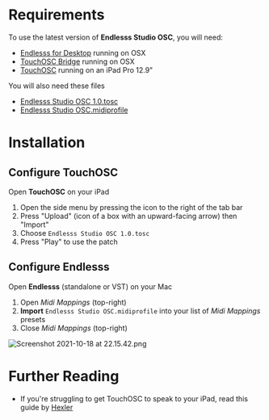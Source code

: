 # Requirements

To use the latest version of **Endlesss Studio OSC**, you will need:

- [Endlesss for Desktop](https://endlesss.fm/) running on OSX
- [TouchOSC Bridge](https://apps.apple.com/app/touchosc/id1569996730) running on OSX
- [TouchOSC](https://apps.apple.com/app/touchosc/id1569996730) running on an iPad Pro 12.9"

You will also need these files

- [Endlesss Studio OSC 1.0.tosc](https://github.com/renderghost/endlesss-studio-osc/blob/2cff50652fdaa44cae23730d1de5a2377d62f562/Endlesss%20Studio%20OSC%201.0.tosc)
- [Endlesss Studio OSC.midiprofile](https://github.com/renderghost/endlesss-studio-osc/blob/2cff50652fdaa44cae23730d1de5a2377d62f562/Endlesss%20Studio%20OSC.midiprofile)

# Installation

## Configure TouchOSC

Open **TouchOSC** on your iPad

1. Open the side menu by pressing the icon to the right of the tab bar
2. Press "Upload" (icon of a box with an upward-facing arrow) then "Import"
3. Choose `Endlesss Studio OSC 1.0.tosc`
4. Press "Play" to use the patch

## Configure Endlesss

Open **Endlesss** (standalone or VST) on your Mac

1. Open *Midi Mappings* (top-right)
2. **Import** `Endlesss Studio OSC.midiprofile` into your list of *Midi Mappings* presets
3. Close *Midi Mappings* (top-right)

![Screenshot 2021-10-18 at 22.15.42.png](https://s3-us-west-2.amazonaws.com/secure.notion-static.com/b690aa93-07c2-491d-b540-06f16a523cab/Screenshot_2021-10-18_at_22.15.42.png)

# Further Reading

- If you're struggling to get TouchOSC to speak to your iPad, read this guide by [Hexler](https://hexler.net/touchosc/manual/getting-started)
